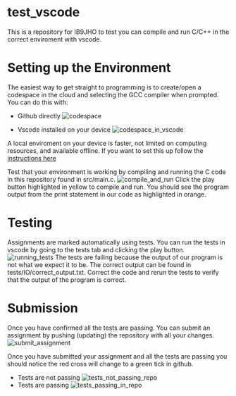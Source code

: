 # test_vscode
This is a repository for IB9JHO to test you can compile and run C/C++ in the correct enviroment with vscode.

# Setting up the Environment

The easiest way to get straight to programming is to create/open a codespace in the cloud and selecting the GCC compiler
when prompted. 
You can do this with:

+ Github directly
![codespace](https://github.com/Aurashk/test_vscode/assets/9390150/3e4bd62e-12dc-4cd6-a924-34e7c5acef85)

+ Vscode installed on your device
![codespace_in_vscode](https://github.com/Aurashk/test_vscode/assets/9390150/61e950e5-237c-40c1-8062-e62d7f535b59)

A local enviroment on your device is faster, not limited on computing resources, and available offline. 
If you want to set this up follow the [instructions here](https://github.com/Aurashk/test_vscode/files/12751241/Configuring.vscode.for.local.use.pdf)

Test that your environment is working by compiling and running the C code in this repository found in src/main.c.
![compile_and_run](https://github.com/Aurashk/test_vscode/assets/9390150/6ba50f14-55fe-465d-ba9e-186118b39586)
Click the play button highlighted in yellow to compile and run. You should see the program output from the print
statement in our code as highlighted in orange. 

# Testing
Assignments are marked automatically using tests. You can run the tests in vscode by going to the tests tab and clicking the play button.
![running_tests](https://github.com/Aurashk/test_vscode/assets/9390150/bd73917c-e4c0-43f4-bc28-e4920f088b3a)
The tests are failing because the output of our program is not what we expect it to be. The correct output can be found in tests/IO/correct_output.txt.
Correct the code and rerun the tests to verify that the output of the program is correct.

# Submission

Once you have confirmed all the tests are passing. You can submit an assignment by pushing (updating) the repository with all your changes.
![submit_assignment](https://github.com/Aurashk/test_vscode/assets/9390150/55b9a810-9af9-4963-9a75-eb7edb31eea9)

Once you have submitted your assignment and all the tests are passing you should notice the red cross will change to a green tick in 
github.
+ Tests are not passing
![tests_not_passing_repo](https://github.com/Aurashk/test_vscode/assets/9390150/1a45c2cf-903b-4e5f-bfa2-471e28e7349d)
+ Tests are passing
![tests_passing_in_repo](https://github.com/Aurashk/test_vscode/assets/9390150/2c339c18-a7e3-4183-bcf5-8a1299e4b9e9)

